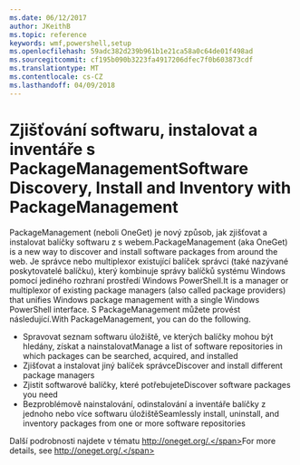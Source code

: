 ```yaml
---
ms.date: 06/12/2017
author: JKeithB
ms.topic: reference
keywords: wmf,powershell,setup
ms.openlocfilehash: 59adc382d239b961b1e21ca58a0c64de01f498ad
ms.sourcegitcommit: cf195b090b3223fa4917206dfec7f0b603873cdf
ms.translationtype: MT
ms.contentlocale: cs-CZ
ms.lasthandoff: 04/09/2018
---
```

# <a name="software-discovery-install-and-inventory-with-packagemanagement"></a><span data-ttu-id="70d22-102">Zjišťování softwaru, instalovat a inventáře s PackageManagement</span><span class="sxs-lookup"><span data-stu-id="70d22-102">Software Discovery, Install and Inventory with PackageManagement</span></span>

<span data-ttu-id="70d22-103">PackageManagement (neboli OneGet) je nový způsob, jak zjišťovat a instalovat balíčky softwaru z s webem.</span><span class="sxs-lookup"><span data-stu-id="70d22-103">PackageManagement (aka OneGet) is a new way to discover and install software packages from around the web.</span></span> <span data-ttu-id="70d22-104">Je správce nebo multiplexor existující balíček správci (také nazývané poskytovatelé balíčku), který kombinuje správy balíčků systému Windows pomocí jediného rozhraní prostředí Windows PowerShell.</span><span class="sxs-lookup"><span data-stu-id="70d22-104">It is a manager or multiplexor of existing package managers (also called package providers) that unifies Windows package management with a single Windows PowerShell interface.</span></span> <span data-ttu-id="70d22-105">S PackageManagement můžete provést následující.</span><span class="sxs-lookup"><span data-stu-id="70d22-105">With PackageManagement, you can do the following.</span></span>

-   <span data-ttu-id="70d22-106">Spravovat seznam softwaru úložiště, ve kterých balíčky mohou být hledány, získat a nainstalovat</span><span class="sxs-lookup"><span data-stu-id="70d22-106">Manage a list of software repositories in which packages can be searched, acquired, and installed</span></span>
-   <span data-ttu-id="70d22-107">Zjišťovat a instalovat jiný balíček správce</span><span class="sxs-lookup"><span data-stu-id="70d22-107">Discover and install different package managers</span></span>
-   <span data-ttu-id="70d22-108">Zjistit softwarové balíčky, které potřebujete</span><span class="sxs-lookup"><span data-stu-id="70d22-108">Discover software packages you need</span></span>
-   <span data-ttu-id="70d22-109">Bezproblémově nainstalování, odinstalování a inventáře balíčky z jednoho nebo více softwaru úložiště</span><span class="sxs-lookup"><span data-stu-id="70d22-109">Seamlessly install, uninstall, and inventory packages from one or more software repositories</span></span>

<span data-ttu-id="70d22-110">Další podrobnosti najdete v tématu http://oneget.org/.</span><span class="sxs-lookup"><span data-stu-id="70d22-110">For more details, see http://oneget.org/.</span></span>